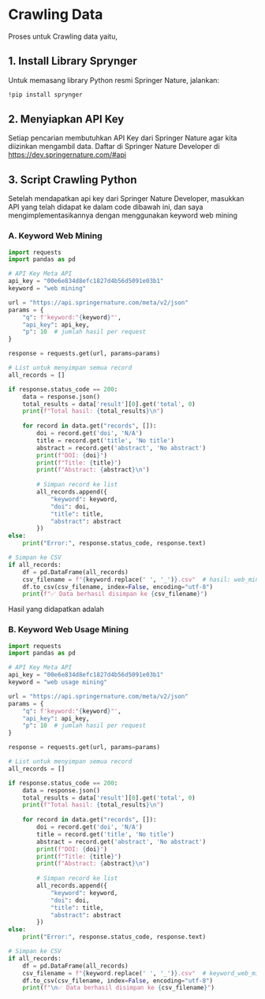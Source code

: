 # Crawling Data

Proses untuk Crawling data yaitu, 

## 1. Install Library Sprynger

Untuk memasang library Python resmi Springer Nature, jalankan:

```bash
!pip install sprynger
```

## 2. Menyiapkan API Key
Setiap pencarian membutuhkan API Key dari Springer Nature agar kita diizinkan mengambil data.
Daftar di Springer Nature Developer di https://dev.springernature.com/#api

## 3. Script Crawling Python

Setelah mendapatkan api key dari Springer Nature Developer, masukkan API yang telah didapat ke dalam code dibawah ini, dan saya mengimplementasikannya dengan menggunakan keyword web mining

### A. Keyword Web Mining 

```python
import requests
import pandas as pd

# API Key Meta API
api_key = "00e6e834d8efc1827d4b56d5091e03b1"
keyword = "web mining"

url = "https://api.springernature.com/meta/v2/json"
params = {
    "q": f'keyword:"{keyword}"',
    "api_key": api_key,
    "p": 10  # jumlah hasil per request
}

response = requests.get(url, params=params)

# List untuk menyimpan semua record
all_records = []

if response.status_code == 200:
    data = response.json()
    total_results = data['result'][0].get('total', 0)
    print(f"Total hasil: {total_results}\n")
    
    for record in data.get("records", []):
        doi = record.get('doi', 'N/A')
        title = record.get('title', 'No title')
        abstract = record.get('abstract', 'No abstract')
        print(f"DOI: {doi}")
        print(f"Title: {title}")
        print(f"Abstract: {abstract}\n")
        
        # Simpan record ke list
        all_records.append({
            "keyword": keyword,
            "doi": doi,
            "title": title,
            "abstract": abstract
        })
else:
    print("Error:", response.status_code, response.text)

# Simpan ke CSV
if all_records:
    df = pd.DataFrame(all_records)
    csv_filename = f"{keyword.replace(' ', '_')}.csv"  # hasil: web_mining.csv
    df.to_csv(csv_filename, index=False, encoding="utf-8")
    print(f"✅ Data berhasil disimpan ke {csv_filename}")

```
Hasil yang didapatkan adalah 


### B. Keyword Web Usage Mining 

``` python
import requests
import pandas as pd

# API Key Meta API
api_key = "00e6e834d8efc1827d4b56d5091e03b1"
keyword = "web usage mining"

url = "https://api.springernature.com/meta/v2/json"
params = {
    "q": f'keyword:"{keyword}"',
    "api_key": api_key,
    "p": 10  # jumlah hasil per request
}

response = requests.get(url, params=params)

# List untuk menyimpan semua record
all_records = []

if response.status_code == 200:
    data = response.json()
    total_results = data['result'][0].get('total', 0)
    print(f"Total hasil: {total_results}\n")
    
    for record in data.get("records", []):
        doi = record.get('doi', 'N/A')
        title = record.get('title', 'No title')
        abstract = record.get('abstract', 'No abstract')
        print(f"DOI: {doi}")
        print(f"Title: {title}")
        print(f"Abstract: {abstract}\n")
        
        # Simpan record ke list
        all_records.append({
            "keyword": keyword,
            "doi": doi,
            "title": title,
            "abstract": abstract
        })
else:
    print("Error:", response.status_code, response.text)

# Simpan ke CSV
if all_records:
    df = pd.DataFrame(all_records)
    csv_filename = f"{keyword.replace(' ', '_')}.csv"  # keyword_web_mining.csv
    df.to_csv(csv_filename, index=False, encoding="utf-8")
    print(f"\n✅ Data berhasil disimpan ke {csv_filename}")

```
